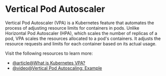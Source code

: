 # Vertical Pod Autoscaler

Vertical Pod Autoscaler (VPA) is a Kubernetes feature that automates the process of adjusting resource limits for containers in pods. Unlike Horizontal Pod Autoscaler (HPA), which scales the number of replicas of a pod, VPA scales the resources allocated to a pod's containers. It adjusts the resource requests and limits for each container based on its actual usage.

Visit the following resources to learn more:

- [@article@What is Kubernetes VPA?](https://www.kubecost.com/kubernetes-autoscaling/kubernetes-vpa/)
- [@video@Vertical Pod Autoscaling: Example](https://www.youtube.com/watch?v=3h-vDDTZrm8)
